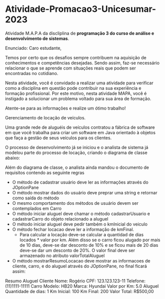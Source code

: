 # Atividade-Promacao3-Unicesumar-2023
 Atividade M.A.P.A  da discliplina de **programação 3 do curso de análise e desenvolvimento de sistemas**.

Enunciado:
Caro estudante,

Temos por certo que os desafios sempre contribuem na aquisição de conhecimentos e competências desejadas. Sendo assim, faz-se necessário relacionar o que se aprende com situações reais que podem ser encontradas no cotidiano.

Nesta atividade, você é convidado a realizar uma atividade para verificar como a disciplina em questão pode contribuir na sua experiência e formação profissional. Por este motivo, nesta atividade MAPA, você é instigado a solucionar um problema voltado para sua área de formação.

Atente-se para as informações e realize um ótimo trabalho!

Gerenciamento de locação de veículos.

Uma grande rede de aluguéis de veículos contratou a fábrica de software em que você trabalha para criar um software em Java orientado à objetos que faça a gestão de seus veículos para os clientes.

O processo de desenvolvimento já se iniciou e o analista de sistema já modelou parte do processo de locação, criando o diagrama de classe abaixo:


Além do diagrama de classe, o analista ainda mandou o documento de requisitos contendo as seguinte regras
- O método de cadastrar usuário deve ler as informações através do JOptionPane
- O método mostrar dados do usuário deve preprar uma string e retornar como saída do método
- O mesmo comportamento dos métodos de usuário devem ser contemplados em Carro
- O método iniciar aluguel deve chamar o método cadastrarUsuario e cadastrarCarro do objeto relacionado a aluguel
- O método iniciar aluguel deve pedir também o kmInicial do veiculo 
- O método fechar locacao deve ler a informação de kmFinal.
    - Para calcular a locação deve-se calcular a quantidad de dias locados * valor por km. Além disso se o carro ficou alugado por mais de 10 dias, deve-se dar desconto de 10% e se ficou mais de 20 dias deve-se dar um desconto de 20%. O valor final deve ser armazenado no atributo valorTotalAluguel
- O método mostrarResumoLocacao deve mostrar as informacoes de cliente, carro, e do aluguel através do JOptionPane, no final ficará assim:

Resumo Aluguel
Cliente
Nome: Rogério
CPF: 123.123.123-11
Telefone: (11)1111-11111
Carro
Modelo: HB20
Marca: Hyundai
Valor por Km: 5.0
Aluguel
Quantidade de dias: 1
Km Inicial: 100
Km Final: 200
Valor Total: R$500,00
